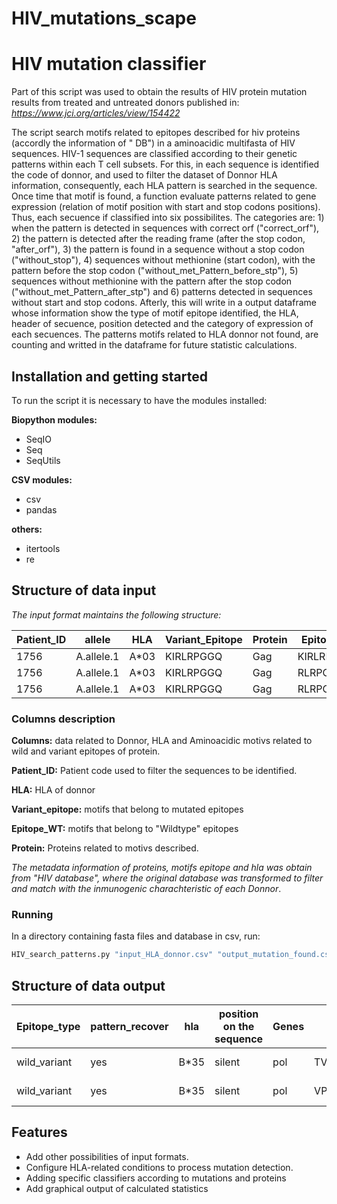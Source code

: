 

# HIV_mutations_scape


# HIV mutation classifier

Part of this script was used to obtain the results of HIV protein mutation results from treated and untreated donors published in:
*https://www.jci.org/articles/view/154422*

The script search motifs related to epitopes described for hiv proteins (accordly the information of " DB")
in a aminoacidic multifasta of HIV sequences. HIV-1 sequences are classified according to their genetic patterns within each T cell subsets. For this, in each sequence is identified the code of donnor, and used to filter the dataset of Donnor HLA information, consequently, each HLA pattern is searched in the sequence.  Once time that motif is found, a function evaluate patterns related to gene expression (relation of motif position with start and stop codons positions). Thus, each secuence if classified into six possibilites. The categories are: 1) when the pattern is detected in sequences with correct orf ("correct_orf"), 2) the pattern is detected after the reading frame (after the stop codon, "after_orf"), 3) the pattern is found in a sequence without a stop codon ("without_stop"), 4) sequences without methionine (start codon), with the pattern before the stop codon ("without_met_Pattern_before_stp"), 5) sequences without methionine with the pattern after the stop codon ("without_met_Pattern_after_stp") and 6) patterns detected in sequences without start and stop codons.  Afterly, this will write in a output dataframe whose information show the type of motif epitope identified, the HLA, header of secuence, position detected and the category of expression of each secuences. The patterns motifs related to HLA donnor not found, are counting and writted in the dataframe for future statistic calculations.


## Installation and getting started

To run the script it is necessary to have the modules installed:

**Biopython modules:**

- SeqIO
- Seq
- SeqUtils

**CSV modules:**

- csv
- pandas

**others:**

- itertools
- re

## Structure of data input

*The input format maintains the following structure:*

| Patient_ID | allele     | HLA  | Variant_Epitope | Protein | Epitope_WT |
|------------|------------|------|-----------------|---------|------------|
| 1756       | A.allele.1 | A*03 | KIRLRPGGQ       | Gag     | KIRLRPGGK  |
| 1756       | A.allele.1 | A*03 | KIRLRPGGQ       | Gag     | RLRPGGKKK  |
| 1756       | A.allele.1 | A*03 | KIRLRPGGQ       | Gag     | RLRPGGKKKY |

### Columns description


**Columns:** data related to Donnor, HLA and Aminoacidic motivs related to wild and variant epitopes of protein.

**Patient_ID:** Patient code used to filter the sequences to be identified.

**HLA:** HLA  of donnor

**Variant_epitope:** motifs that belong to mutated epitopes

**Epitope_WT:** motifs that belong to "Wildtype" epitopes

**Protein:** Proteins related to motivs described.

*The metadata information of proteins, motifs epitope and hla was obtain from "HIV database", where the original database was transformed to filter and match with the inmunogenic charachteristic of each Donnor*.



### Running

In a directory containing fasta files and database in csv, run:

```python
HIV_search_patterns.py "input_HLA_donnor.csv" "output_mutation_found.csv"
```

## Structure of data output

| Epitope_type | pattern_recover | hla  | position on the sequence | Genes | pattern    | sequences    | position | origin | Donor id |
|--------------|-----------------|------|--------------------------|-------|------------|--------------|----------|--------|----------|
| wild_variant | yes             | B*35 | silent                   | pol   | TVLDVGDAY  | 1292-17-N-23 | 262.0    | N      | 1292     |
| wild_variant | yes             | B*35 | silent                   | pol   | VPLDEDFRKY | 1292-17-N-23 | 273.0    | N      | 1292     |


## Features


* Add other possibilities of input formats.
* Configure HLA-related conditions to process mutation detection.
* Adding specific classifiers according to mutations and proteins
* Add graphical output of calculated statistics
